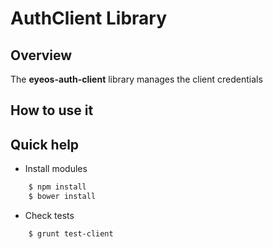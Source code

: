 AuthClient Library
==================

## Overview

The **eyeos-auth-client** library manages the client credentials

## How to use it


## Quick help

* Install modules

```bash
	$ npm install
	$ bower install
```

* Check tests

```bash
    $ grunt test-client
```
